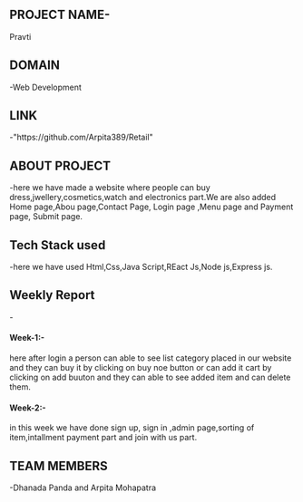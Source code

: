 <h2>PROJECT NAME-</h2> Pravti<br>
<h2>DOMAIN</h2> -Web Development<br>
<h2>LINK</h2>-"https://github.com/Arpita389/Retail"<br>
<h2>ABOUT PROJECT</h2> -here we have made a website where people can buy dress,jwellery,cosmetics,watch and electronics part.We are also added Home page,Abou page,Contact Page, Login page ,Menu page and Payment page, Submit page.<br>
<h2>Tech Stack used</h2>-here we have used Html,Css,Java Script,REact Js,Node js,Express js.<br>
<h2>Weekly Report</h2>-
<h4>Week-1:-</h4> here after login a person can able to see list category placed in our website and they can buy it by clicking on buy noe button or can add it cart by clicking on add buuton and they can able to see added item and can delete them.<br>
<h4>Week-2:-</h4> in this week we have done sign up, sign in ,admin page,sorting of item,intallment payment part and join with us part.<br>
<h2>TEAM MEMBERS</h2> -Dhanada Panda and Arpita Mohapatra
